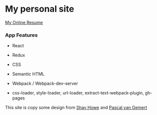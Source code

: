 My personal site
================

[My Online Resume][my_site]

### App Features ###

  *  React

  *  Redux

  *  CSS
  
  *  Semantic HTML
  
  *  Webpack / Webpack-dev-server
  
  *  css-loader, style-loader, url-loader, extract-text-webpack-plugin, gh-pages



This site is copy some design from [Shay Howe][css_site] and [Pascal van Gemert][design_site]

[css_site]:http://learn.shayhowe.com/html-css/
[design_site]:http://www.pascalvangemert.nl/
[my_site]:https://ultralabed.github.io/Edward-Shih
